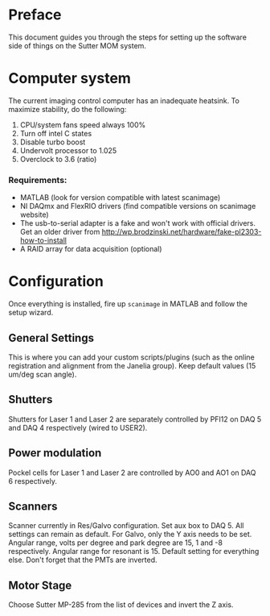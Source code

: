 # Preface
This document guides you through the steps for setting up the software side of things on the Sutter MOM system.

# Computer system
The current imaging control computer has an inadequate heatsink. To maximize stability, do the following:
1. CPU/system fans speed always 100%
1. Turn off intel C states
1. Disable turbo boost
1. Undervolt processor to 1.025
1. Overclock to 3.6 (ratio)

### Requirements:
* MATLAB (look for version compatible with latest scanimage)
* NI DAQmx and FlexRIO drivers (find compatible versions on scanimage website)
* The usb-to-serial adapter is a fake and won't work with official drivers. Get an older driver from http://wp.brodzinski.net/hardware/fake-pl2303-how-to-install
* A RAID array for data acquisition (optional)

# Configuration
Once everything is installed, fire up `scanimage` in MATLAB and follow the setup wizard.

## General Settings
This is where you can add your custom scripts/plugins (such as the online registration and alignment from the Janelia group). Keep default values (15 um/deg scan angle).

## Shutters
Shutters for Laser 1 and Laser 2 are separately controlled by PFI12 on DAQ 5 and DAQ 4 respectively (wired to USER2).

## Power modulation
Pockel cells for Laser 1 and Laser 2 are controlled by AO0 and AO1 on DAQ 6 respectively.

## Scanners
Scanner currently in Res/Galvo configuration. Set aux box to DAQ 5. All settings can remain as default. For Galvo, only the Y axis needs to be set. Angular range, volts per degree and park degree are 15, 1 and -8 respectively. Angular range for resonant is 15. Default setting for everything else. Don't forget that the PMTs are inverted.

## Motor Stage
Choose Sutter MP-285 from the list of devices and invert the Z axis.
